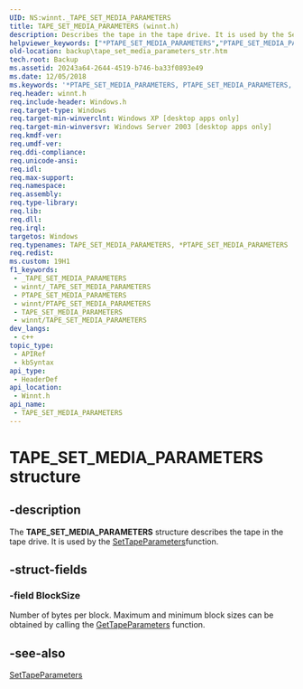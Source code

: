 ```yaml
---
UID: NS:winnt._TAPE_SET_MEDIA_PARAMETERS
title: TAPE_SET_MEDIA_PARAMETERS (winnt.h)
description: Describes the tape in the tape drive. It is used by the SetTapeParametersfunction.
helpviewer_keywords: ["*PTAPE_SET_MEDIA_PARAMETERS","PTAPE_SET_MEDIA_PARAMETERS","PTAPE_SET_MEDIA_PARAMETERS structure pointer [Backup]","TAPE_SET_MEDIA_PARAMETERS","TAPE_SET_MEDIA_PARAMETERS structure [Backup]","_TAPE_SET_MEDIA_PARAMETERS","_win32_tape_set_media_parameters_str","backup.tape_set_media_parameters_str","base.tape_set_media_parameters_str","winnt/PTAPE_SET_MEDIA_PARAMETERS","winnt/TAPE_SET_MEDIA_PARAMETERS"]
old-location: backup\tape_set_media_parameters_str.htm
tech.root: Backup
ms.assetid: 20243a64-2644-4519-b746-ba33f0893e49
ms.date: 12/05/2018
ms.keywords: '*PTAPE_SET_MEDIA_PARAMETERS, PTAPE_SET_MEDIA_PARAMETERS, PTAPE_SET_MEDIA_PARAMETERS structure pointer [Backup], TAPE_SET_MEDIA_PARAMETERS, TAPE_SET_MEDIA_PARAMETERS structure [Backup], _TAPE_SET_MEDIA_PARAMETERS, _win32_tape_set_media_parameters_str, backup.tape_set_media_parameters_str, base.tape_set_media_parameters_str, winnt/PTAPE_SET_MEDIA_PARAMETERS, winnt/TAPE_SET_MEDIA_PARAMETERS'
req.header: winnt.h
req.include-header: Windows.h
req.target-type: Windows
req.target-min-winverclnt: Windows XP [desktop apps only]
req.target-min-winversvr: Windows Server 2003 [desktop apps only]
req.kmdf-ver: 
req.umdf-ver: 
req.ddi-compliance: 
req.unicode-ansi: 
req.idl: 
req.max-support: 
req.namespace: 
req.assembly: 
req.type-library: 
req.lib: 
req.dll: 
req.irql: 
targetos: Windows
req.typenames: TAPE_SET_MEDIA_PARAMETERS, *PTAPE_SET_MEDIA_PARAMETERS
req.redist: 
ms.custom: 19H1
f1_keywords:
 - _TAPE_SET_MEDIA_PARAMETERS
 - winnt/_TAPE_SET_MEDIA_PARAMETERS
 - PTAPE_SET_MEDIA_PARAMETERS
 - winnt/PTAPE_SET_MEDIA_PARAMETERS
 - TAPE_SET_MEDIA_PARAMETERS
 - winnt/TAPE_SET_MEDIA_PARAMETERS
dev_langs:
 - c++
topic_type:
 - APIRef
 - kbSyntax
api_type:
 - HeaderDef
api_location:
 - Winnt.h
api_name:
 - TAPE_SET_MEDIA_PARAMETERS
---
```


# TAPE_SET_MEDIA_PARAMETERS structure


## -description

The 
<b>TAPE_SET_MEDIA_PARAMETERS</b> structure describes the tape in the tape drive. It is used by the <a href="/windows/desktop/api/winbase/nf-winbase-settapeparameters">SetTapeParameters</a>function.

## -struct-fields

### -field BlockSize

Number of bytes per block. Maximum and minimum block sizes can be obtained by calling the 
<a href="/windows/desktop/api/winbase/nf-winbase-gettapeparameters">GetTapeParameters</a> function.

## -see-also

<a href="/windows/desktop/api/winbase/nf-winbase-settapeparameters">SetTapeParameters</a>